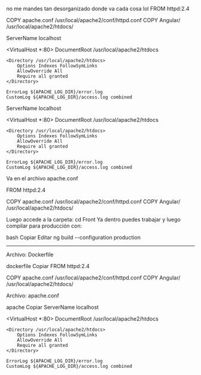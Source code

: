 no me mandes tan desorganizado donde va cada cosa lol
FROM httpd:2.4

COPY apache.conf /usr/local/apache2/conf/httpd.conf
COPY Angular/ /usr/local/apache2/htdocs/

ServerName localhost

<VirtualHost *:80>
    DocumentRoot /usr/local/apache2/htdocs

    <Directory /usr/local/apache2/htdocs>
        Options Indexes FollowSymLinks
        AllowOverride All
        Require all granted
    </Directory>

    ErrorLog ${APACHE_LOG_DIR}/error.log
    CustomLog ${APACHE_LOG_DIR}/access.log combined
</VirtualHost>


ServerName localhost

<VirtualHost *:80>
    DocumentRoot /usr/local/apache2/htdocs

    <Directory /usr/local/apache2/htdocs>
        Options Indexes FollowSymLinks
        AllowOverride All
        Require all granted
    </Directory>

    ErrorLog ${APACHE_LOG_DIR}/error.log
    CustomLog ${APACHE_LOG_DIR}/access.log combined
</VirtualHost>
Va en el archivo apache.conf

FROM httpd:2.4

COPY apache.conf /usr/local/apache2/conf/httpd.conf
COPY Angular/ /usr/local/apache2/htdocs/

Luego accede a la carpeta:
cd Front
Ya dentro puedes trabajar y luego compilar para producción con:

bash
Copiar
Editar
ng build --configuration production

  ----
  Archivo: Dockerfile

dockerfile
Copiar
FROM httpd:2.4

COPY apache.conf /usr/local/apache2/conf/httpd.conf
COPY Angular/ /usr/local/apache2/htdocs/

Archivo: apache.conf

apache
Copiar
ServerName localhost

<VirtualHost *:80>
    DocumentRoot /usr/local/apache2/htdocs

    <Directory /usr/local/apache2/htdocs>
        Options Indexes FollowSymLinks
        AllowOverride All
        Require all granted
    </Directory>

    ErrorLog ${APACHE_LOG_DIR}/error.log
    CustomLog ${APACHE_LOG_DIR}/access.log combined
</VirtualHost>




